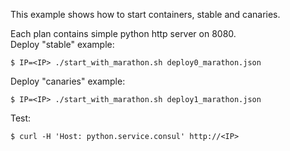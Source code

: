This example shows how to start containers, stable and canaries.

Each plan contains simple python http server on 8080.  
Deploy "stable" example:
```
$ IP=<IP> ./start_with_marathon.sh deploy0_marathon.json
```

Deploy  "canaries" example:
```
$ IP=<IP> ./start_with_marathon.sh deploy1_marathon.json
```

Test:
```
$ curl -H 'Host: python.service.consul' http://<IP>
```
